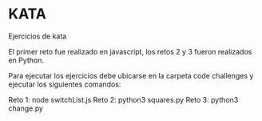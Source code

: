 # KATA
Ejercicios de kata

El primer reto fue realizado en javascript, los retos 2 y 3 fueron realizados en Python.

Para ejecutar los ejercicios debe ubicarse en la carpeta code challenges y ejecutar los siguientes comandos:

Reto 1: node switchList.js 
Reto 2: python3 squares.py
Reto 3: python3 change.py
